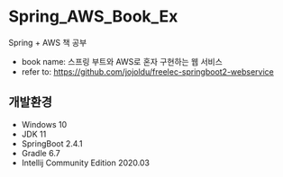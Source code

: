 # Spring_AWS_Book_Ex
Spring + AWS 책 공부

- book name: 스프링 부트와 AWS로 혼자 구현하는 웹 서비스
- refer to: https://github.com/jojoldu/freelec-springboot2-webservice

## 개발환경
- Windows 10
- JDK 11
- SpringBoot 2.4.1
- Gradle 6.7
- Intellij Community Edition 2020.03

